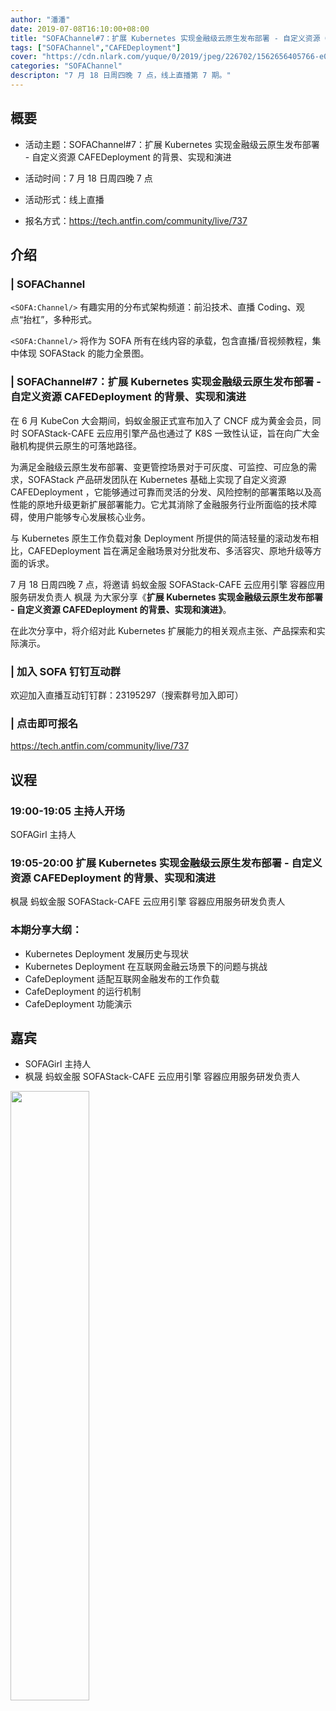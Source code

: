 ```yaml
---
author: "潘潘"
date: 2019-07-08T16:10:00+08:00
title: "SOFAChannel#7：扩展 Kubernetes 实现金融级云原生发布部署 - 自定义资源 CAFEDeployment 的背景、实现和演进"
tags: ["SOFAChannel","CAFEDeployment"]
cover: "https://cdn.nlark.com/yuque/0/2019/jpeg/226702/1562656405766-e04b3ef7-3369-4bec-a590-9573d036a6fc.jpeg"
categories: "SOFAChannel"
descripton: "7 月 18 日周四晚 7 点，线上直播第 7 期。"
---
```


## 概要

- 活动主题：SOFAChannel#7：扩展 Kubernetes 实现金融级云原生发布部署 - 自定义资源 CAFEDeployment 的背景、实现和演进

- 活动时间：7 月 18 日周四晚 7 点

- 活动形式：线上直播

- 报名方式：<https://tech.antfin.com/community/live/737>

## 介绍

### | SOFAChannel

`<SOFA:Channel/>` 有趣实用的分布式架构频道：前沿技术、直播 Coding、观点“抬杠”，多种形式。 

`<SOFA:Channel/>` 将作为 SOFA 所有在线内容的承载，包含直播/音视频教程，集中体现 SOFAStack 的能力全景图。

### | SOFAChannel#7：扩展 Kubernetes 实现金融级云原生发布部署 - 自定义资源 CAFEDeployment 的背景、实现和演进

在 6 月 KubeCon 大会期间，蚂蚁金服正式宣布加入了 CNCF 成为黄金会员，同时 SOFAStack-CAFE 云应用引擎产品也通过了 K8S 一致性认证，旨在向广大金融机构提供云原生的可落地路径。

为满足金融级云原生发布部署、变更管控场景对于可灰度、可监控、可应急的需求，SOFAStack 产品研发团队在 Kubernetes 基础上实现了自定义资源 CAFEDeployment ，它能够通过可靠而灵活的分发、风险控制的部署策略以及高性能的原地升级更新扩展部署能力。它尤其消除了金融服务行业所面临的技术障碍，使用户能够专心发展核心业务。

与 Kubernetes 原生工作负载对象 Deployment 所提供的简洁轻量的滚动发布相比，CAFEDeployment 旨在满足金融场景对分批发布、多活容灾、原地升级等方面的诉求。

7 月 18 日周四晚 7 点，将邀请 蚂蚁金服 SOFAStack-CAFE 云应用引擎 容器应用服务研发负责人 枫晟 为大家分享《**扩展 Kubernetes 实现金融级云原生发布部署 - 自定义资源 CAFEDeployment 的背景、实现和演进》**。

在此次分享中，将介绍对此 Kubernetes 扩展能力的相关观点主张、产品探索和实际演示。

### | 加入 SOFA 钉钉互动群

欢迎加入直播互动钉钉群：23195297（搜索群号加入即可）

### | 点击即可报名

<https://tech.antfin.com/community/live/737>

## 议程

### 19:00-19:05  主持人开场

SOFAGirl 主持人

### 19:05-20:00  扩展 Kubernetes 实现金融级云原生发布部署 - 自定义资源 CAFEDeployment 的背景、实现和演进

枫晟 蚂蚁金服 SOFAStack-CAFE 云应用引擎 容器应用服务研发负责人

### 本期分享大纲：

- Kubernetes Deployment 发展历史与现状
- Kubernetes Deployment 在互联网金融云场景下的问题与挑战
- CafeDeployment 适配互联网金融发布的工作负载
- CafeDeployment 的运行机制
- CafeDeployment 功能演示

## 嘉宾

- SOFAGirl  主持人
- 枫晟 蚂蚁金服 SOFAStack-CAFE 云应用引擎 容器应用服务研发负责人

<img src="https://cdn.nlark.com/yuque/0/2019/jpeg/226702/1562656413756-e6659edf-263d-4756-8cf2-4533b5f824aa.jpeg" width=50%>
